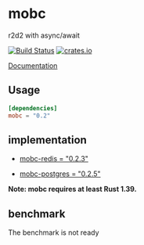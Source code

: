 # mobc

r2d2 with async/await

[![Build Status](https://travis-ci.com/importcjj/mobc.svg?token=ZZrg3rRkUA8NUGrjEsU9&branch=master)](https://travis-ci.com/importcjj/mobc) [![crates.io](https://img.shields.io/badge/crates.io-0.2.2-%23dea584)](https://crates.io/crates/mobc)

[Documentation](https://docs.rs/mobc/0.1.0/mobc/)

## Usage

```toml
[dependencies]
mobc = "0.2"
```

## implementation

* [mobc-redis = "0.2.3"](https://crates.io/crates/mobc-redis)

* [mobc-postgres = "0.2.5"](https://crates.io/crates/mobc-postgres)

**Note: mobc requires at least Rust 1.39.**



## benchmark

The benchmark is not ready
